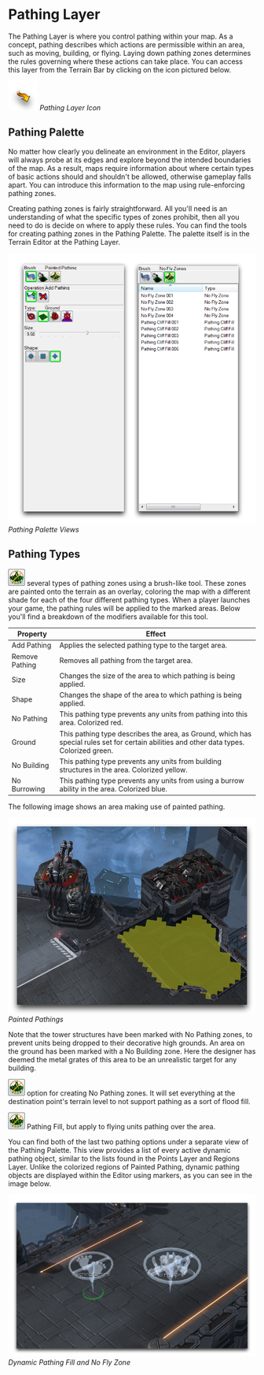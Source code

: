 # Pathing Layer

The Pathing Layer is where you control pathing within your map. As a concept, pathing describes which actions are permissible within an area, such as moving, building, or flying. Laying down pathing zones determines the rules governing where these actions can take place. You can access this layer from the Terrain Bar by clicking on the icon pictured below.

![Pathing Layer Icon](./resources/026_Pathing_Layer1.png)
*Pathing Layer Icon*

## Pathing Palette

No matter how clearly you delineate an environment in the Editor, players will always probe at its edges and explore beyond the intended boundaries of the map. As a result, maps require information about where certain types of basic actions should and shouldn't be allowed, otherwise gameplay falls apart. You can introduce this information to the map using rule-enforcing pathing zones.

Creating pathing zones is fairly straightforward. All you'll need is an understanding of what the specific types of zones prohibit, then all you need to do is decide on where to apply these rules. You can find the tools for creating pathing zones in the Pathing Palette. The palette itself is in the Terrain Editor at the Pathing Layer.

[![Pathing Palette Views](./resources/026_Pathing_Layer2.png)](./resources/026_Pathing_Layer2.png)
*Pathing Palette Views*

## Pathing Types

![Image](./resources/026_Pathing_Layer6.png) several types of pathing zones using a brush-like tool. These zones are painted onto the terrain as an overlay, coloring the map with a different shade for each of the four different pathing types. When a player launches your game, the pathing rules will be applied to the marked areas. Below you'll find a breakdown of the modifiers available for this tool.

| Property       | Effect                                                                                                                                    |
| -------------- | ----------------------------------------------------------------------------------------------------------------------------------------- |
| Add Pathing    | Applies the selected pathing type to the target area.                                                                                     |
| Remove Pathing | Removes all pathing from the target area.                                                                                                 |
| Size           | Changes the size of the area to which pathing is being applied.                                                                           |
| Shape          | Changes the shape of the area to which pathing is being applied.                                                                          |
| No Pathing     | This pathing type prevents any units from pathing into this area. Colorized red.                                                          |
| Ground         | This pathing type describes the area, as Ground, which has special rules set for certain abilities and other data types. Colorized green. |
| No Building    | This pathing type prevents any units from building structures in the area. Colorized yellow.                                              |
| No Burrowing   | This pathing type prevents any units from using a burrow ability in the area. Colorized blue.                                             |

The following image shows an area making use of painted pathing.

[![Painted Pathings](./resources/026_Pathing_Layer4.png)](./resources/026_Pathing_Layer4.png)
*Painted Pathings*

Note that the tower structures have been marked with No Pathing zones, to prevent units being dropped to their decorative high grounds. An area on the ground has been marked with a No Building zone. Here the designer has deemed the metal grates of this area to be an unrealistic target for any building.

![Image](./resources/026_Pathing_Layer6.png) option for creating No Pathing zones. It will set everything at the destination point's terrain level to not support pathing as a sort of flood fill.

![Image](./resources/026_Pathing_Layer6.png) Pathing Fill, but apply to flying units pathing over the area.

You can find both of the last two pathing options under a separate view of the Pathing Palette. This view provides a list of every active dynamic pathing object, similar to the lists found in the Points Layer and Regions Layer. Unlike the colorized regions of Painted Pathing, dynamic pathing objects are displayed within the Editor using markers, as you can see in the image below.

[![Dynamic Pathing Fill and No Fly Zone](./resources/026_Pathing_Layer7.png)](./resources/026_Pathing_Layer7.png)
*Dynamic Pathing Fill and No Fly Zone*
